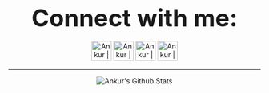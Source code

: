 
<p align="center">
  <b><font size="60">Connect with me:</font></b>
  <br><br>
  <a href="https://www.linkedin.com/in/the-ankur-goswami/"><img alt="Ankur | LinkedIn" width="40px" src="https://img.icons8.com/color/48/000000/linkedin.png" /></a>
  <a href="https://www.instagram.com/the_ankur_goswami/"><img alt="Ankur | Instagram" width="40" src="https://img.icons8.com/fluent/48/000000/instagram-new.png" /></a>
  <a href="mailto:ankurgoswami1401@gmail.com"><img alt="Ankur | Gmail" width="40px" src="https://img.icons8.com/fluent/48/000000/gmail.png" /></a>
  <a href="https://t.me/TheAnkurGoswami"><img alt="Ankur | Telegram" width="40px" src="https://img.icons8.com/color/48/000000/telegram-app--v1.png" /></a>
</p>
<hr>
<p align="center">
<img alt="Ankur's Github Stats" src="https://github-readme-stats.vercel.app/api?username=TheAnkurGoswami&show_icons=true&hide_border=true&include_all_commits=true&theme=dark">
</p>
